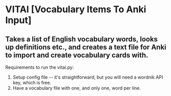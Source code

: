 # VITAI [Vocabulary Items To Anki Input]

Takes a list of English vocabulary words, looks up definitions etc., and creates a text file for Anki to import and create vocabulary cards with.
------------------------

Requirements to run the vitai.py:
  1) Setup config file -- it's straightforward, but you will need a wordnik API key, which is free.
  2) Have a vocabulary file with one, and only one, word per line.



